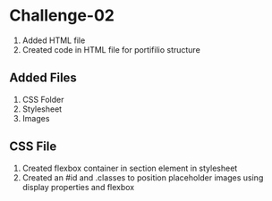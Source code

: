 # Challenge-02
1. Added HTML file
2. Created code in HTML file for portifilio structure

## Added Files
1. CSS Folder
2. Stylesheet
3. Images

## CSS File
1. Created flexbox container in section element in stylesheet
2. Created an #id and .classes to position placeholder images using display properties and flexbox

